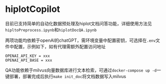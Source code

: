 # hiplotCopilot

目前已支持简单的自动化数据预处理及hiplot文档问答功能，详细使用方法见`hipltoPreprocess.ipynb`和`hiplotDocQA.ipynb`

两项功能均依赖于openAI的chatGPT，需环境变量中配置密钥，可选择在`.env`文件中配置，示例如下，如有代理需额外配置访问地址

```
OPENAI_API_KEY = xxx
OPENAI_API_BASE = xxx
```

QA功能依赖于milvus向量数据库进行文本检索，可通过`docker-compose up -d`一键部署，部署完成后执行`make init_doc`将文档数据写入milvus
